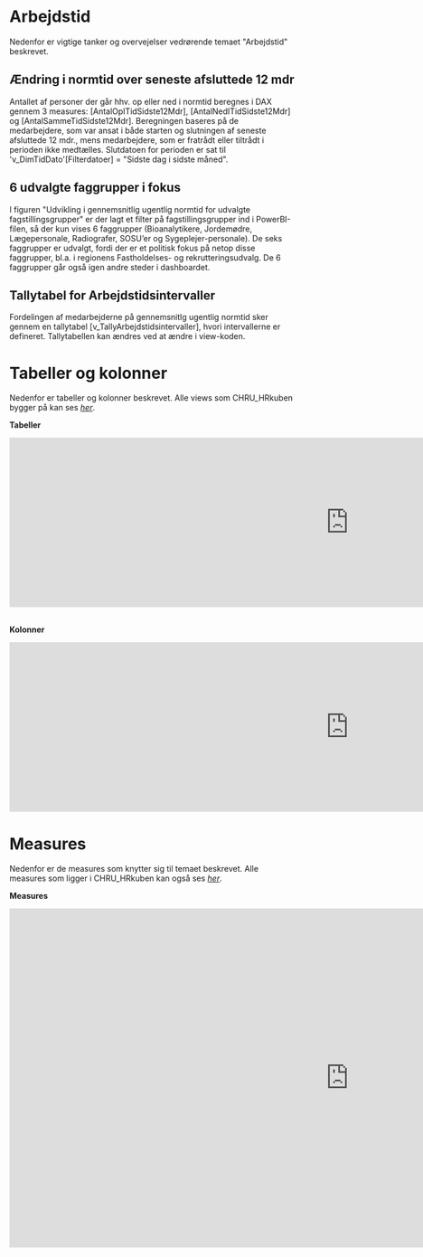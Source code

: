 # Arbejdstid
Nedenfor er vigtige tanker og overvejelser vedrørende temaet "Arbejdstid" beskrevet.

## Ændring i normtid over seneste afsluttede 12 mdr
Antallet af personer der går hhv. op eller ned i normtid beregnes i DAX gennem 3 measures: [AntalOpITidSidste12Mdr], [AntalNedITidSidste12Mdr] og [AntalSammeTidSidste12Mdr]. Beregningen baseres på de medarbejdere, som var ansat i både starten og slutningen af seneste afsluttede 12 mdr., mens medarbejdere, som er fratrådt eller tiltrådt i perioden ikke medtælles. Slutdatoen for perioden er sat til 'v_DimTidDato'[Filterdatoer] = "Sidste dag i sidste måned".

## 6 udvalgte faggrupper i fokus
I figuren "Udvikling i gennemsnitlig ugentlig normtid for udvalgte fagstillingsgrupper" er der lagt et filter på fagstillingsgrupper ind i PowerBI-filen, så der kun vises 6 faggrupper (Bioanalytikere, Jordemødre, Lægepersonale, Radiografer, SOSU’er og Sygeplejer-personale). De seks faggrupper er udvalgt, fordi der er et politisk fokus på netop disse faggrupper, bl.a. i regionens Fastholdelses- og rekrutteringsudvalg. De 6 faggrupper går også igen andre steder i dashboardet.

## Tallytabel for Arbejdstidsintervaller
Fordelingen af medarbejderne på gennemsnitlg ugentlig normtid sker gennem en tallytabel [v_TallyArbejdstidsintervaller], hvori intervallerne er defineret. Tallytabellen kan ændres ved at ændre i view-koden.

# Tabeller og kolonner
Nedenfor er tabeller og kolonner beskrevet. Alle views som CHRU_HRkuben bygger på kan ses [*her*](https://github.com/DataOgDigitalisering/versionsstyringViews/tree/Produktion/viewFolder).

<b>Tabeller</b>
<center>
<iframe width="1200" height="300" frameborder="0" scrolling="no" src="https://regionh-my.sharepoint.com/personal/tanja_olsen_la_cour_regionh_dk/_layouts/15/Doc.aspx?sourcedoc={8d5cf238-e8c7-40f1-bf4f-139fc065219d}&action=embedview&wdAllowInteractivity=False&Item=Arbejdstid_Tabeller&wdHideGridlines=True&wdInConfigurator=True&wdInConfigurator=True"></iframe>
</center>
<br>
 
<b>Kolonner</b>
<center>
<iframe width="1200" height="300" frameborder="0" scrolling="no" src="https://regionh-my.sharepoint.com/personal/tanja_olsen_la_cour_regionh_dk/_layouts/15/Doc.aspx?sourcedoc={8d5cf238-e8c7-40f1-bf4f-139fc065219d}&action=embedview&wdAllowInteractivity=False&Item=Arbejdstid_Kolonner&wdHideGridlines=True&wdInConfigurator=True&wdInConfigurator=True"></iframe>
</center>

# Measures
Nedenfor er de measures som knytter sig til temaet beskrevet. Alle measures som ligger i CHRU_HRkuben kan også ses [*her*](https://github.com/DataOgDigitalisering/CHRU_HRKube/tree/produktion/tables/_Measures/measures).

<b>Measures</b>
<center>
<iframe width="1200" height="600" frameborder="0" scrolling="no" src="https://regionh-my.sharepoint.com/personal/tanja_olsen_la_cour_regionh_dk/_layouts/15/Doc.aspx?sourcedoc={8d5cf238-e8c7-40f1-bf4f-139fc065219d}&action=embedview&wdAllowInteractivity=False&Item=Arbejdstid_Measures&wdHideGridlines=True&wdInConfigurator=True&wdInConfigurator=True"></iframe>
</center>
